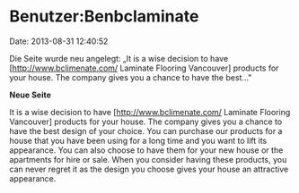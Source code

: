 Benutzer:Benbclaminate
======================

Date: 2013-08-31 12:40:52

Die Seite wurde neu angelegt: „It is a wise decision to have
\[http://www.bclimenate.com/ Laminate Flooring Vancouver\] products for
your house. The company gives you a chance to have the best..."

**Neue Seite**

<div>

It is a wise decision to have \[http://www.bclimenate.com/ Laminate
Flooring Vancouver\] products for your house. The company gives you a
chance to have the best design of your choice. You can purchase our
products for a house that you have been using for a long time and you
want to lift its appearance. You can also choose to have them for your
new house or the apartments for hire or sale. When you consider having
these products, you can never regret it as the design you choose gives
your house an attractive appearance.

</div>
